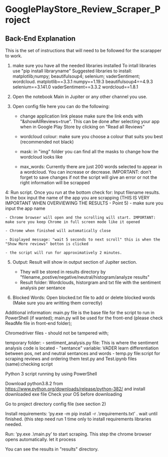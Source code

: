 # GooglePlayStore_Review_Scraper_Project

## Back-End Explanation

This is the set of instructions that will need to be followed for the scarapper to work.

1. make sure you have all the needed libraries installed
To intall libraries use "pip install libraryname"
Suggested libraries to install: matplotlib;numpy; beautifulsoup4; selenium; vaderSentiment; wordcloud.
matplotlib==3.3.1
numpy==1.19.3
beautifulsoup4==4.9.3
selenium==3.141.0
vaderSentiment==3.3.2
wordcloud==1.8.1

2. Open the notebook Main in Jupiter or any other channel you use.

3. Open config file here you can do the following:
	- change application link please make sure the link ends with "&showAllReviews=true". This can be done after selecting your app when in Google Play Store by clicking on "Read all Reviews"
	
	- wordcloud colour: make sure you choose a colour that suits you best (recommended not black)
	- mask: in "img" folder you can find all the masks to change how the wordcloud looks like

	- max_words: Currently there are just 200 words selected to appear in a wordcloud. You can increase or decrease. 
	IMPORTANT: don't forget to save changes if not the script will give an error or not the right information will be scrapped

4: Run script. Once you run at the bottom check for: Input filename results. In the box input the name of the app you are scrapping (THIS IS VERY IMPORTANT WHEN OVERVIEWING THE RESULTS - Point 5)
	- make sure you input the app name

	- Chrome browser will open and the scrolling will start. IMPORTANT: make sure you keep Chrome in full screen mode like it opened

	- Chrome when finished will automatically close

	- Displayed message: "wait 5 seconds to next scroll" this is when the "Show More reviews" botton is clicked

	- the script will run for approximatively 2 minutes. 

5. Output: Result will show in output section of Jupiter section.
	- They will be stored in results directory by "filename_postive/negative/neutral/histogram/analyze results"
	- Result folder: Wordclouds, historgram and txt file with the sentiment analysis per sentance

6. Blocked Words: Open blocked.txt file to add or delete blocked words (Make sure you are writting them correctly)

Additional information:
main.py file is the base file for the script to run in PowerShell (if wanted); 
main.py will be used for the front-end (please check ReadMe file in front-end folder);

Chromedriver files - should not be tampered with;

temporary folder:
	- sentiment_analysis.py file: This is where the sentiment analysis code is located
	 	- "sentance" variable: VADER learn differentiation between pos, net and neutral sentances and words
	- temp.py file:script for scraping reviews and ordering them
test.py and Test.ipynb files (same):checking script 




Python 3 script running by using PowerShell

Download python3.8.2 from https://www.python.org/downloads/release/python-382/ and install downloaded exe file
Check your OS before downloading


Go to project directory config file (see section 2)

Install requirements: ‘py.exe -m pip install -r .\requirements.txt’ . wait until finished. (this step need run 1 time only to install requirements libraries needed. 

Run:   ‘py.exe .\main.py’ to start scraping. This step the chrome browser opens automatically. let it process


You can see the results in "results" directory.

